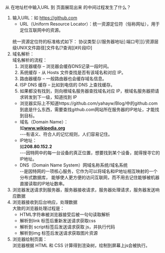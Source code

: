从 在地址栏中输入URL 到 页面展现出来 的中间过程发生了什么？
1. 输入URL：如 https://github.com
    <br/>
    - URL（Uniform Resource Locator）：统一资源定位符（俗称网址），用于定位互联网中的资源。
    <br/>
    统一资源定位符的标准格式如下：
       协议类型:[//服务器地址[:端口号]][/资源层级UNIX文件路径]文件名[?查询][#片段ID]
2. 域名解析：
   <br/>
   域名解析的流程：
   <br/>
   1. 浏览器缓存 – 浏览器会缓存DNS记录一段时间。
   2. 系统缓存 - 从 Hosts 文件查找是否有该域名和对应 IP。
   3. 路由器缓存 – 一般路由器也会缓存域名信息。
   4. ISP DNS 缓存 – 比如到电信的 DNS 上查找缓存。
   5. 如果都没有找到，则向根域名服务器查找域名对应 IP，根域名服务器把请求转发到下一级，知道找到 IP
    - 浏览器实际上不知道https://github.com/yahayw/Blog/中的github.com到底是什么东西，需要查找github.com网站所在服务器的IP地址，才能找到目标。
    - 域名（Domain Name）：
    <br/>如**www.wikipedia.org**
    <br/>---有语义、符合人的记忆规则，人们容易记住。
    - IP地址：
    <br/>如**208.80.152.2**
    <br/>---因特网中的每一台设备的真正位置，想要找到某个设备，就得搜寻它的IP地址。
    - DNS（Domain Name System）网域名称系统/域名系统
    <br/>--是因特网的一项核心服务，它作为可以将域名和IP地址相互映射的一个分布式数据库，
    能够使人更方便的访问互联网，而不用去记住能够被机器直接读取的IP地址数串。<br/>
3. 浏览器发送请求到服务器，服务器接收请求，服务器处理请求，服务器发送响应数据
4. 浏览器接收到后台响应，处理数据
    <br/>大致的浏览器处理过程是：
    - HTML字符串被浏览器接受后被一句句读取解析
    - 解析到link 标签后重新发送请求获取css
    - 解析到 script标签后发送请求获取 js，并执行代码
    - 解析到img 标签后发送请求获取图片资源
5. 浏览器绘制页面：
     <br/>
     浏览器根据 HTML 和 CSS 计算得到渲染树，绘制到屏幕上js会被执行。
     
     
     
